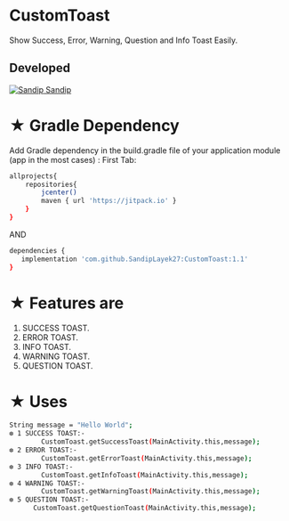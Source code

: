 # CustomToast
Show Success, Error, Warning, Question and Info Toast Easily. 

## Developed
[![Sandip](https://avatars1.githubusercontent.com/u/31722942?v=4&u=18643bfaaba26114584d27693e9891db26bcb582&s=39) Sandip](https://github.com/SandipLayek27)  
# ★ Gradle Dependency
Add Gradle dependency in the build.gradle file of your application module (app in the most cases) :
First Tab:

```sh
allprojects{
    repositories{
        jcenter()
        maven { url 'https://jitpack.io' }
    }
}
```

AND

```sh
dependencies {
   implementation 'com.github.SandipLayek27:CustomToast:1.1'
}
```

# ★ Features are
1. SUCCESS TOAST.
2. ERROR TOAST.
3. INFO TOAST.
4. WARNING TOAST.
5. QUESTION TOAST.


# ★ Uses
```sh
String message = "Hello World";
❆ 1 SUCCESS TOAST:-
        CustomToast.getSuccessToast(MainActivity.this,message);
❆ 2 ERROR TOAST:-
        CustomToast.getErrorToast(MainActivity.this,message);
❆ 3 INFO TOAST:-
        CustomToast.getInfoToast(MainActivity.this,message);
❆ 4 WARNING TOAST:-
        CustomToast.getWarningToast(MainActivity.this,message);
❆ 5 QUESTION TOAST:-
      CustomToast.getQuestionToast(MainActivity.this,message);
```
